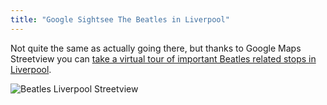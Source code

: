 ```yaml
---
title: "Google Sightsee The Beatles in Liverpool"
---
```

<p>Not quite the same as actually going there, but thanks to Google Maps Streetview you can <a href="https://googlesightseeing.com/2012/07/the-beatles-liverpool/">take a virtual tour of important Beatles related stops in Liverpool</a>.</p>
<p><img src="https://chrisenns.com/wp-content/uploads/2012/07/Beatles-Liverpool-Streetview.jpg" alt="Beatles Liverpool Streetview" title="Beatles Liverpool Streetview" class="aligncenter size-full wp-image-20538" /></p>
